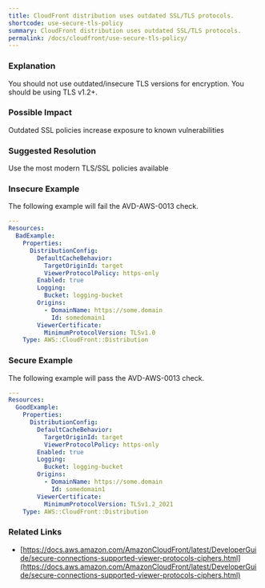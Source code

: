 ```yaml
---
title: CloudFront distribution uses outdated SSL/TLS protocols.
shortcode: use-secure-tls-policy
summary: CloudFront distribution uses outdated SSL/TLS protocols. 
permalink: /docs/cloudfront/use-secure-tls-policy/
---
```


### Explanation

You should not use outdated/insecure TLS versions for encryption. You should be using TLS v1.2+.

### Possible Impact
Outdated SSL policies increase exposure to known vulnerabilities

### Suggested Resolution
Use the most modern TLS/SSL policies available


### Insecure Example

The following example will fail the AVD-AWS-0013 check.

```yaml
---
Resources:
  BadExample:
    Properties:
      DistributionConfig:
        DefaultCacheBehavior:
          TargetOriginId: target
          ViewerProtocolPolicy: https-only
        Enabled: true
        Logging:
          Bucket: logging-bucket
        Origins:
          - DomainName: https://some.domain
            Id: somedomain1
        ViewerCertificate:
          MinimumProtocolVersion: TLSv1.0
    Type: AWS::CloudFront::Distribution

```



### Secure Example

The following example will pass the AVD-AWS-0013 check.

```yaml
---
Resources:
  GoodExample:
    Properties:
      DistributionConfig:
        DefaultCacheBehavior:
          TargetOriginId: target
          ViewerProtocolPolicy: https-only
        Enabled: true
        Logging:
          Bucket: logging-bucket
        Origins:
          - DomainName: https://some.domain
            Id: somedomain1
        ViewerCertificate:
          MinimumProtocolVersion: TLSv1.2_2021
    Type: AWS::CloudFront::Distribution

```




### Related Links


- [https://docs.aws.amazon.com/AmazonCloudFront/latest/DeveloperGuide/secure-connections-supported-viewer-protocols-ciphers.html](https://docs.aws.amazon.com/AmazonCloudFront/latest/DeveloperGuide/secure-connections-supported-viewer-protocols-ciphers.html)


